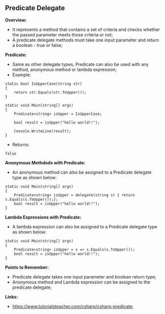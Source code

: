 ## Predicate Delegate

**Overview:**

- It represents a method that contains a set of criteria and checks whether the passed parameter meets those criteria or not;
- A predicate delegate methods must take one input parameter and return a boolean - true or false;

**Predicate:**

- Same as other delegate types, Predicate can also be used with any method, anonymous method or lambda expression;
- Example:

```
static bool IsUpperCase(string str)
{
    return str.Equals(str.ToUpper());
}

static void Main(string[] args)
{
    Predicate<string> isUpper = IsUpperCase;

    bool result = isUpper("hello world!!");

    Console.WriteLine(result);
}
```

- Returns:

```
false
```

**Anonymous Methdods with Predicate:**

- An anonymous method can also be assigned to a Predicate delegate type as shown below:

```
static void Main(string[] args)
{
    Predicate<string> isUpper = delegate(string s) { return s.Equals(s.ToUpper());};
    bool result = isUpper("hello world!!");
}
```

**Lambda Expressions with Predicate:**

- A lambda expression can also be assigned to a Predicate delegate type as shown below:

```
static void Main(string[] args)
{
    Predicate<string> isUpper = s => s.Equals(s.ToUpper());
    bool result = isUpper("hello world!!");
}
```

**Points to Remember:**

- Predicate delegate takes one input parameter and boolean return type;
- Anonymous method and Lambda expression can be assigned to the predicate delegate;

**Links:**

- https://www.tutorialsteacher.com/csharp/csharp-predicate;
